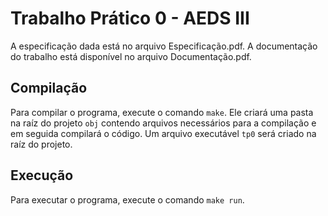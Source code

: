 # Trabalho Prático 0 - AEDS III
A especificação dada está no arquivo Especificação.pdf. A documentação do trabalho está disponível no arquivo Documentação.pdf.

## Compilação
Para compilar o programa, execute o comando `make`. Ele criará uma pasta na raíz do projeto `obj` contendo arquivos necessários para a compilação e em seguida compilará o código. Um arquivo executável `tp0` será criado na raíz do projeto.

## Execução
Para executar o programa, execute o comando `make run`.

